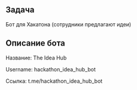 ## Задача
Бот для Хакатона (сотрудники предлагают идеи)

## Описание бота
Название: The Idea Hub


Username: hackathon_idea_hub_bot


Ссылка: t.me/hackathon_idea_hub_bot

